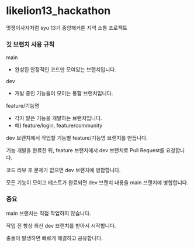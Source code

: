 # likelion13_hackathon
멋쟁이사자처럼 syu 13기 중앙해커톤 지역 소통 프로젝트

### 깃 브랜치 사용 규칙

main
- 완성된 안정적인 코드만 모여있는 브랜치입니다.

dev
- 개발 중인 기능들이 모이는 통합 브랜치입니다.

feature/기능명
- 각자 맡은 기능을 개발하는 브랜치입니다.
- 예) feature/login, feature/community


dev 브랜치에서 작업할 기능별 feature/기능명 브랜치를 만듭니다.

기능 개발을 완료한 뒤, feature 브랜치에서 dev 브랜치로 Pull Request를 요청합니다.

코드 리뷰 후 문제가 없으면 dev 브랜치에 병합합니다.

모든 기능이 모이고 테스트가 완료되면 dev 브랜치 내용을 main 브랜치에 병합합니다.

### 중요
main 브랜치는 직접 작업하지 않습니다.

작업 전 항상 최신 dev 브랜치를 받아서 시작합니다.

충돌이 발생하면 빠르게 해결하고 공유합니다.

